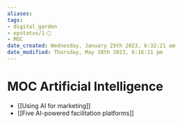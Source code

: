 ```yaml
---
aliases: 
tags: 
- digital_garden
- epstatus/1-🌱
- MOC
date_created: Wednesday, January 25th 2023, 6:32:21 am
date_modified: Thursday, May 18th 2023, 6:16:21 pm
---
```

# MOC Artificial Intelligence


+ [[Using AI for marketing]]
+ [[Five AI-powered facilitation platforms]]